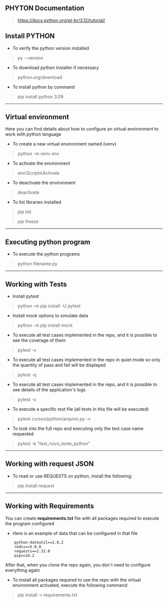 ## PHYTON Documentation
> https://docs.python.org/pt-br/3.12/tutorial/

## Install PYTHON

- To verify the python version installed
> py --version

- To download python installer if necessary 
> python.org/download

- To install python by command
> pip install python 3.09

---

## Virtual environment
Here you can find details about how to configure an virtual environment to work with python language

- To create a new virtual environment named (venv)
> python -m venv env

- To activate the environment
> env\Scripts\Activate

- To deactivate the environment
> deactivate

- To list libraries installed
> pip list 
> 
> pip freeze

---

## Executing python program
- To execute the python programs
> python filename.py    

---

## Working with Tests

- Install pytest
> python -m pip install -U pytest

- Install mock options to simulate data
> python -m pip install mock

- To execute all test cases implemented in the repo, and it is possible to see the coverage of them
> pytest -v

- To execute all test cases implemented in the repo in quiet mode so only the quantity of pass and fail will be displayed
> pytest -q

- To execute all test cases implemented in the repo, and it is possible to see details of the application's logs
> pytest -s

- To execute a specific test file  (all tests in this file will be executed)
> pytest cursos/python/arquivo.py -v

- To look into the full repo and executing only the test case name requested
> pytest -k "test_novo_teste_python"

---

## Working with request JSON
- To read or use REQUESTS on python, install the following:
> pip install request  

---

## Working with Requirements 
You can create **requirements.txt** file with all packages required to execute the program configured
- Here is an example of data that can be configured in that file 
```
    python-dateutil==2.8.2
    redis==5.0.0
    requests==2.31.0
    pip==24.2
```

After that, when you clone the repo again, you don´t need to configure everything again
- To install all packages required to use the repo with the virtual environment activated, execute the following command:
> pip install -r requirements.txt
